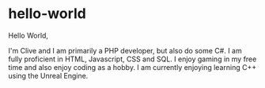 # hello-world

Hello World,

I'm Clive and I am primarily a PHP developer, but also do some C#. I am fully proficient in HTML, Javascript, CSS and SQL.
I enjoy gaming in my free time and also enjoy coding as a hobby. I am currently enjoying learning C++ using the Unreal Engine.
